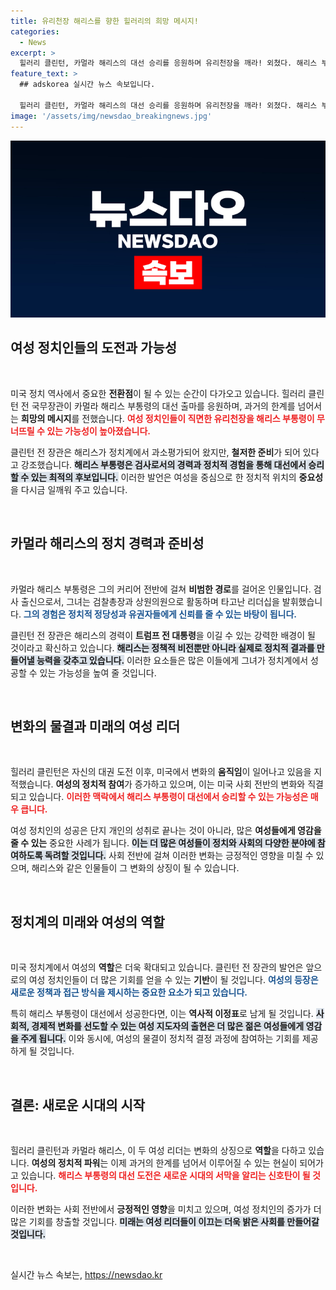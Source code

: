 ```yaml
---
title: 유리천장 해리스를 향한 힐러리의 희망 메시지!
categories:
  - News
excerpt: >
  힐러리 클린턴, 카멀라 해리스의 대선 승리를 응원하며 유리천장을 깨라! 외쳤다. 해리스 부통령은 트럼프를 이길 최적의 후보라는 클린턴의 확신이 전해진다.
feature_text: >
  ## adskorea 실시간 뉴스 속보입니다.

  힐러리 클린턴, 카멀라 해리스의 대선 승리를 응원하며 유리천장을 깨라! 외쳤다. 해리스 부통령은 트럼프를 이길 최적의 후보라는 클린턴의 확신이 전해진다.
image: '/assets/img/newsdao_breakingnews.jpg'
---
```


<p><img src="/assets/img/newsdao_breakingnews.jpg" alt="adskorea 속보" /></p>

<h2 data-ke-size="size26">여성 정치인들의 도전과 가능성</h2>

<p data-ke-size="size16">&nbsp;</p>

<p>미국 정치 역사에서 중요한 <b>전환점</b>이 될 수 있는 순간이 다가오고 있습니다. 힐러리 클린턴 전 국무장관이 카멀라 해리스 부통령의 대선 출마를 응원하며, 과거의 한계를 넘어서는 <b>희망의 메시지</b>를 전했습니다. <b><span style="color: #ee2323;">여성 정치인들이 직면한 유리천장을 해리스 부통령이 무너뜨릴 수 있는 가능성이 높아졌습니다.</span></b> </p>

<p>클린턴 전 장관은 해리스가 정치계에서 과소평가되어 왔지만, <b>철저한 준비</b>가 되어 있다고 강조했습니다. <b><span style="background-color: #21538527;">해리스 부통령은 검사로서의 경력과 정치적 경험을 통해 대선에서 승리할 수 있는 최적의 후보입니다.</span></b> 이러한 발언은 여성을 중심으로 한 정치적 위치의 <b>중요성</b>을 다시금 일깨워 주고 있습니다.</p>

<p data-ke-size="size16">&nbsp;</p>

<h2 data-ke-size="size26">카멀라 해리스의 정치 경력과 준비성</h2>

<p data-ke-size="size16">&nbsp;</p>

<p>카멀라 해리스 부통령은 그의 커리어 전반에 걸쳐 <b>비범한 경로</b>를 걸어온 인물입니다. 검사 출신으로서, 그녀는 검찰총장과 상원의원으로 활동하며 타고난 리더십을 발휘했습니다. <b><span style="color: #1a5490;">그의 경험은 정치적 정당성과 유권자들에게 신뢰를 줄 수 있는 바탕이 됩니다.</span></b> </p>

<p>클린턴 전 장관은 해리스의 경력이 <b>트럼프 전 대통령</b>을 이길 수 있는 강력한 배경이 될 것이라고 확신하고 있습니다. <b><span style="background-color: #21538527;">해리스는 정책적 비전뿐만 아니라 실제로 정치적 결과를 만들어낼 능력을 갖추고 있습니다.</span></b> 이러한 요소들은 많은 이들에게 그녀가 정치계에서 성공할 수 있는 가능성을 높여 줄 것입니다.</p>

<p data-ke-size="size16">&nbsp;</p>

<h2 data-ke-size="size26">변화의 물결과 미래의 여성 리더</h2>

<p data-ke-size="size16">&nbsp;</p>

<p>힐러리 클린턴은 자신의 대권 도전 이후, 미국에서 변화의 <b>움직임</b>이 일어나고 있음을 지적했습니다. <b>여성의 정치적 참여</b>가 증가하고 있으며, 이는 미국 사회 전반의 변화와 직결되고 있습니다. <b><span style="color: #ee2323;">이러한 맥락에서 해리스 부통령이 대선에서 승리할 수 있는 가능성은 매우 큽니다.</span></b> </p>

<p>여성 정치인의 성공은 단지 개인의 성취로 끝나는 것이 아니라, 많은 <b>여성들에게 영감을 줄 수 있는</b> 중요한 사례가 됩니다. <b><span style="background-color: #21538527;">이는 더 많은 여성들이 정치와 사회의 다양한 분야에 참여하도록 독려할 것입니다.</span></b> 사회 전반에 걸쳐 이러한 변화는 긍정적인 영향을 미칠 수 있으며, 해리스와 같은 인물들이 그 변화의 상징이 될 수 있습니다.</p>

<p data-ke-size="size16">&nbsp;</p>

<h2 data-ke-size="size26">정치계의 미래와 여성의 역할</h2>

<p data-ke-size="size16">&nbsp;</p>

<p>미국 정치계에서 여성의 <b>역할</b>은 더욱 확대되고 있습니다. 클린턴 전 장관의 발언은 앞으로의 여성 정치인들이 더 많은 기회를 얻을 수 있는 <b>기반</b>이 될 것입니다. <b><span style="color: #1a5490;">여성의 등장은 새로운 정책과 접근 방식을 제시하는 중요한 요소가 되고 있습니다.</span></b> </p>

<p>특히 해리스 부통령이 대선에서 성공한다면, 이는 <b>역사적 이정표</b>로 남게 될 것입니다. <b><span style="background-color: #21538527;">사회적, 경제적 변화를 선도할 수 있는 여성 지도자의 출현은 더 많은 젊은 여성들에게 영감을 주게 됩니다.</span></b> 이와 동시에, 여성의 물결이 정치적 결정 과정에 참여하는 기회를 제공하게 될 것입니다.</p>

<p data-ke-size="size16">&nbsp;</p>

<h2 data-ke-size="size26">결론: 새로운 시대의 시작</h2>

<p data-ke-size="size16">&nbsp;</p>

<p>힐러리 클린턴과 카멀라 해리스, 이 두 여성 리더는 변화의 상징으로 <b>역할</b>을 다하고 있습니다. <b>여성의 정치적 파워</b>는 이제 과거의 한계를 넘어서 이루어질 수 있는 현실이 되어가고 있습니다. <b><span style="color: #ee2323;">해리스 부통령의 대선 도전은 새로운 시대의 서막을 알리는 신호탄이 될 것입니다.</span></b></p>

<p>이러한 변화는 사회 전반에서 <b>긍정적인 영향</b>을 미치고 있으며, 여성 정치인의 증가가 더 많은 기회를 창출할 것입니다. <b><span style="background-color: #21538527;">미래는 여성 리더들이 이끄는 더욱 밝은 사회를 만들어갈 것입니다.</span></b> </p>

<p data-ke-size="size16">&nbsp;</p>
실시간 뉴스 속보는, <a href="https://newsdao.kr" rel="dofollow">https://newsdao.kr</a>


